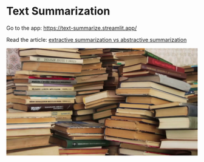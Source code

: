 
# Text Summarization

Go to the app: https://text-summarize.streamlit.app/

Read the article: [extractive summarization vs abstractive summarization](https://medium.com/gopenai/extractive-summarization-vs-abstractive-summarization-b60484eb9992)

![](https://github.com/claudio1975/Medium-blog/blob/master/Summarization_tutorial/images/pile-of-books.png)
